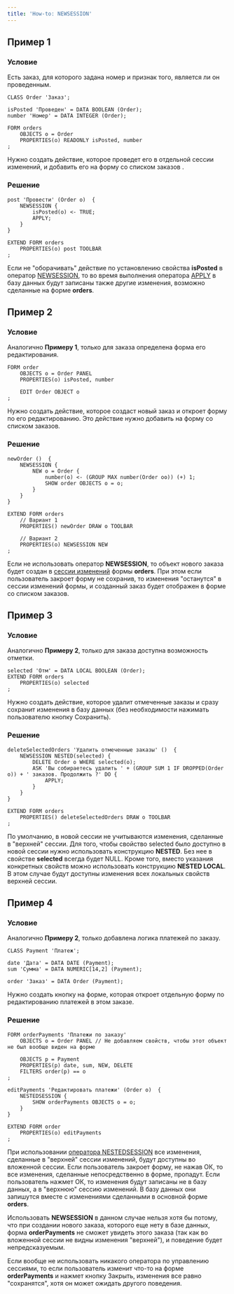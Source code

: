 ```yaml
---
title: 'How-to: NEWSESSION'
---
```


## Пример 1

### Условие

Есть заказ, для которого задана номер и признак того, является ли он проведенным.

```lsf
CLASS Order 'Заказ';

isPosted 'Проведен' = DATA BOOLEAN (Order);
number 'Номер' = DATA INTEGER (Order);

FORM orders
    OBJECTS o = Order
    PROPERTIES(o) READONLY isPosted, number
;
```

Нужно создать действие, которое проведет его в отдельной сессии изменений, и добавить его на форму со списком заказов .

### Решение

```lsf
post 'Провести' (Order o)  {
    NEWSESSION {
        isPosted(o) <- TRUE;
        APPLY;
    }
}

EXTEND FORM orders
    PROPERTIES(o) post TOOLBAR
;
```

Если не "оборачивать" действие по установлению свойства **isPosted** в оператор [NEWSESSION](NEWSESSION_operator.md), то во время выполнения оператора [APPLY](APPLY_operator.md) в базу данных будут записаны также другие изменения, возможно сделанные на форме **orders**.

## Пример 2

### Условие

Аналогично **Примеру 1**, только для заказа определена форма его редактирования.

```lsf
FORM order
    OBJECTS o = Order PANEL
    PROPERTIES(o) isPosted, number

    EDIT Order OBJECT o
;
```

Нужно создать действие, которое создаст новый заказ и откроет форму по его редактированию. Это действие нужно добавить на форму со списком заказов.

### Решение

```lsf
newOrder ()  {
    NEWSESSION {
        NEW o = Order {
            number(o) <- (GROUP MAX number(Order oo)) (+) 1;
            SHOW order OBJECTS o = o;
        }
    }
}

EXTEND FORM orders
    // Вариант 1
    PROPERTIES() newOrder DRAW o TOOLBAR

    // Вариант 2
    PROPERTIES(o) NEWSESSION NEW
;
```

Если не использовать оператор **NEWSESSION**, то объект нового заказа будет создан в [сессии изменений](Change_sessions.md) формы **orders**. При этом если пользователь закроет форму не сохранив, то изменения "останутся" в сессии изменений формы, и созданный заказ будет отображен в форме со списком заказов.

## Пример 3

### Условие

Аналогично **Примеру 2**, только для заказа доступна возможность отметки.

```lsf
selected 'Отм' = DATA LOCAL BOOLEAN (Order);
EXTEND FORM orders
    PROPERTIES(o) selected
;
```

Нужно создать действие, которое удалит отмеченные заказы и сразу сохранит изменения в базу данных (без необходимости нажимать пользователю кнопку Сохранить).

### Решение

```lsf
deleteSelectedOrders 'Удалить отмеченные заказы' ()  {
    NEWSESSION NESTED(selected) {
        DELETE Order o WHERE selected(o);
        ASK 'Вы собираетесь удалить ' + (GROUP SUM 1 IF DROPPED(Order o)) + ' заказов. Продолжить ?' DO {
            APPLY;
        }
    }
}

EXTEND FORM orders
    PROPERTIES() deleteSelectedOrders DRAW o TOOLBAR
;
```

По умолчанию, в новой сессии не учитываются изменения, сделанные в "верхней" сессии. Для того, чтобы свойство selected было доступно в новой сессии нужно использовать конструкцию **NESTED**. Без нее в свойстве **selected** всегда будет NULL. Кроме того, вместо указания конкретных свойств можно использовать конструкцию **NESTED LOCAL**. В этом случае будут доступны изменения всех локальных свойств верхней сессии.

## Пример 4

### Условие

Аналогично **Примеру 2**, только добавлена логика платежей по заказу.

```lsf
CLASS Payment 'Платеж';

date 'Дата' = DATA DATE (Payment);
sum 'Сумма' = DATA NUMERIC[14,2] (Payment);

order 'Заказ' = DATA Order (Payment);
```

Нужно создать кнопку на форме, которая откроет отдельную форму по редактированию платежей в этом заказе.

### Решение

```lsf
FORM orderPayments 'Платежи по заказу'
    OBJECTS o = Order PANEL // Не добавляем свойств, чтобы этот объект не был вообще виден на форме

    OBJECTS p = Payment
    PROPERTIES(p) date, sum, NEW, DELETE
    FILTERS order(p) == o
;

editPayments 'Редактировать платежи' (Order o)  {
    NESTEDSESSION {
        SHOW orderPayments OBJECTS o = o;
    }
}

EXTEND FORM order
    PROPERTIES(o) editPayments
;
```

При использовании [оператора NESTEDSESSION](NESTEDSESSION_operator.md) все изменения, сделанные в "верхней" сессии изменений, будут доступны во вложенной сессии. Если пользователь закроет форму, не нажав ОК, то все изменения, сделанные непосредственно в форме, пропадут. Если пользователь нажмет ОК, то изменения будут записаны не в базу данных, а в "верхнюю" сессию изменений. В базу данных они запишутся вместе с изменениями сделанными в основной форме **orders**.

Использовать **NEWSESSION** в данном случае нельзя хотя бы потому, что при создании нового заказа, которого еще нету в базе данных, форма **orderPayments** не сможет увидеть этого заказа (так как во вложенной сессии не видны изменения "верхней"), и поведение будет непредсказуемым.

Если вообще не использовать никакого оператора по управлению сессиями, то если пользователь изменит что-то на форме **orderPayments** и нажмет кнопку Закрыть, изменения все равно "сохранятся", хотя он может ожидать другого поведения.
